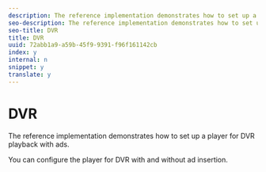 ```yaml
---
description: The reference implementation demonstrates how to set up a player for DVR playback with ads.
seo-description: The reference implementation demonstrates how to set up a player for DVR playback with ads.
seo-title: DVR
title: DVR
uuid: 72abb1a9-a59b-45f9-9391-f96f161142cb
index: y
internal: n
snippet: y
translate: y
---
```


# DVR

The reference implementation demonstrates how to set up a player for DVR playback with ads.

You can configure the player for DVR with and without ad insertion. 
